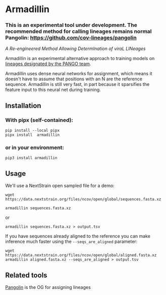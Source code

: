 # Armadillin

### This is an experimental tool under development. The recommended method for calling lineages remains normal Pangolin: https://github.com/cov-lineages/pangolin

_A Re-engineered Method Allowing DetermInation of viraL LINeages_

Armadillin is an experimental alternative approach to training models on [lineages designated by the PANGO team](https://github.com/cov-lineages/pango-designation).

Armadillin uses dense neural networks for assignment, which means it doesn't have to assume that positions with an N are the reference sequence. Armadillin is still very fast, in part because it sparsifies the feature input to this neural net during training.

## Installation

### With pipx (self-contained):
```
pip install --local pipx
pipx install  armadillin
```

### or in your environment:
```
pip3 install armadillin
```

## Usage

We'll use a NextStrain open sampled file for a demo:

```
wget https://data.nextstrain.org/files/ncov/open/global/sequences.fasta.xz
```

```
armadillin sequences.fasta.xz
```

or

```
armadillin sequences.fasta.xz > output.tsv
```

If you have sequences already aligned to the reference you can make inference much faster using the `--seqs_are_aligned` parameter: 

```
wget https://data.nextstrain.org/files/ncov/open/global/aligned.fasta.xz
armadillin aligned.fasta.xz --seqs_are_aligned > output.tsv
```

## Related tools

[Pangolin](https://github.com/cov-lineages/pangolin) is the OG for assigning lineages
